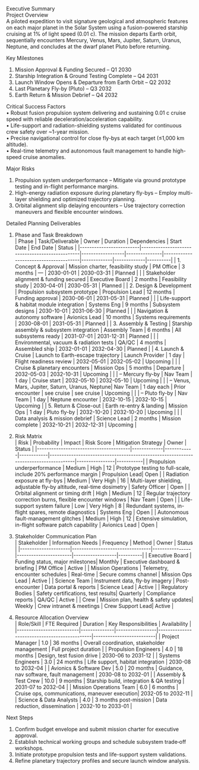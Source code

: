 Executive Summary  
Project Overview  
A piloted expedition to visit signature geological and atmospheric features on each major planet in the Solar System using a fusion-powered starship cruising at 1% of light speed (0.01 c). The mission departs Earth orbit, sequentially encounters Mercury, Venus, Mars, Jupiter, Saturn, Uranus, Neptune, and concludes at the dwarf planet Pluto before returning.  

Key Milestones  
1. Mission Approval & Funding Secured – Q1 2030  
2. Starship Integration & Ground Testing Complete – Q4 2031  
3. Launch Window Opens & Departure from Earth Orbit – Q2 2032  
4. Last Planetary Fly-by (Pluto) – Q3 2032  
5. Earth Return & Mission Debrief – Q4 2032  

Critical Success Factors  
• Robust fusion propulsion system delivering and sustaining 0.01 c cruise speed with reliable deceleration/acceleration capability.  
• Life-support and radiation-shielding systems validated for continuous crew safety over ~1-year mission.  
• Precise navigational control for close fly-bys at each target (≤1,000 km altitude).  
• Real-time telemetry and autonomous fault management to handle high-speed cruise anomalies.  

Major Risks  
1. Propulsion system underperformance – Mitigate via ground prototype testing and in-flight performance margins.  
2. High-energy radiation exposure during planetary fly-bys – Employ multi-layer shielding and optimized trajectory planning.  
3. Orbital alignment slip delaying encounters – Use trajectory correction maneuvers and flexible encounter windows.  

Detailed Planning Deliverables  

1. Phase and Task Breakdown  
| Phase                   | Task/Deliverable                               | Owner            | Duration      | Dependencies                          | Start Date  | End Date    | Status   |
|-------------------------|------------------------------------------------|------------------|---------------|---------------------------------------|-------------|-------------|----------|
| 1. Concept & Approval   | Mission charter, feasibility study             | PM Office        | 3 months      | —                                     | 2030-01-01  | 2030-03-31  | Planned  |
|                         | Stakeholder alignment & funding secured        | Executive Board  | 2 months      | Feasibility study                     | 2030-04-01  | 2030-05-31  | Planned  |
| 2. Design & Development | Propulsion subsystem prototype                 | Propulsion Lead  | 12 months     | Funding approval                      | 2030-06-01  | 2031-05-31  | Planned  |
|                         | Life-support & habitat module integration      | Systems Eng      | 9 months      | Subsystem designs                     | 2030-10-01  | 2031-06-30  | Planned  |
|                         | Navigation & autonomy software                 | Avionics Lead    | 10 months     | Systems requirements                  | 2030-08-01  | 2031-05-31  | Planned  |
| 3. Assembly & Testing   | Starship assembly & subsystem integration      | Assembly Team    | 6 months      | All subsystems ready                  | 2031-07-01  | 2031-12-31  | Planned  |
|                         | Environmental, vacuum & radiation tests        | QA/QC            | 4 months      | Assembled ship                        | 2032-01-01  | 2032-04-30  | Planned  |
| 4. Launch & Cruise      | Launch to Earth-escape trajectory              | Launch Provider  | 1 day         | Flight readiness review               | 2032-05-01  | 2032-05-02  | Upcoming |
|                         | Cruise & planetary encounters                  | Mission Ops      | 5 months      | Departure                             | 2032-05-03  | 2032-10-31  | Upcoming |
|                         | – Mercury fly-by                               | Nav Team         | 1 day         | Cruise start                          | 2032-05-10  | 2032-05-10  | Upcoming |
|                         | – Venus, Mars, Jupiter, Saturn, Uranus, Neptune| Nav Team         | 1 day each    | Prior encounter                       | see cruise | see cruise | Upcoming |
|                         | – Pluto fly-by                                 | Nav Team         | 1 day         | Neptune encounter                     | 2032-10-15  | 2032-10-15  | Upcoming |
| 5. Return & Close-out   | Earth re-entry & landing                       | Mission Ops      | 1 day         | Pluto fly-by                          | 2032-10-20  | 2032-10-20  | Upcoming |
|                         | Data analysis & mission debrief                | Science Lead     | 2 months      | Mission complete                      | 2032-10-21  | 2032-12-31  | Upcoming |

2. Risk Matrix  
| Risk                                  | Probability | Impact     | Risk Score | Mitigation Strategy                                                                 | Owner          | Status    |
|---------------------------------------|-------------|------------|------------|-------------------------------------------------------------------------------------|----------------|-----------|
| Propulsion underperformance           | Medium      | High       | 12         | Prototype testing to full-scale, include 20% performance margin                       | Propulsion Lead| Open      |
| Radiation exposure at fly-bys         | Medium      | Very High  | 16         | Multi-layer shielding, adjustable fly-by altitude, real-time dosimetry               | Safety Officer | Open      |
| Orbital alignment or timing drift     | High        | Medium     | 12         | Regular trajectory correction burns, flexible encounter windows                      | Nav Team       | Open      |
| Life-support system failure           | Low         | Very High  | 8          | Redundant systems, in-flight spares, remote diagnostics                              | Systems Eng    | Open      |
| Autonomous fault-management glitches  | Medium      | High       | 12         | Extensive simulation, in-flight software patch capability                             | Avionics Lead  | Open      |

3. Stakeholder Communication Plan  
| Stakeholder         | Information Needs               | Frequency      | Method                | Owner            | Status   |
|---------------------|---------------------------------|----------------|-----------------------|------------------|----------|
| Executive Board     | Funding status, major milestones| Monthly        | Executive dashboard & briefing | PM Office        | Active   |
| Mission Operations  | Telemetry, encounter schedules  | Real-time      | Secure comms channel  | Mission Ops Lead | Active   |
| Science Team        | Instrument data, fly-by imagery | Post-encounter | Data portal & reports | Science Lead     | Active   |
| Regulatory Bodies   | Safety certifications, test results| Quarterly  | Compliance reports    | QA/QC            | Active   |
| Crew                | Mission plan, health & safety updates| Weekly   | Crew intranet & meetings | Crew Support Lead| Active   |

4. Resource Allocation Overview  
| Role/Skill               | FTE Required | Duration        | Key Responsibilities                         | Availability             |
|--------------------------|--------------|-----------------|----------------------------------------------|--------------------------|
| Project Manager          | 1.0          | 36 months       | Overall coordination, stakeholder management | Full project duration    |
| Propulsion Engineers     | 4.0          | 18 months       | Design, test fusion drive                    | 2030-06 to 2031-12       |
| Systems Engineers        | 3.0          | 24 months       | Life support, habitat integration            | 2030-08 to 2032-04       |
| Avionics & Software Dev  | 5.0          | 20 months       | Guidance, nav software, fault management     | 2030-08 to 2032-01       |
| Assembly & Test Crew     | 10.0         | 9 months        | Starship build, integration & QA testing     | 2031-07 to 2032-04       |
| Mission Operations Team  | 6.0          | 6 months         | Cruise ops, communications, maneuver execution| 2032-05 to 2032-11       |
| Science & Data Analysts  | 4.0          | 3 months post-mission | Data reduction, dissemination             | 2032-10 to 2033-01       |

Next Steps  
1. Confirm budget envelope and submit mission charter for executive approval.  
2. Establish technical working groups and schedule subsystem trade‐off workshops.  
3. Initiate prototype propulsion tests and life-support system validations.  
4. Refine planetary trajectory profiles and secure launch window analysis.
